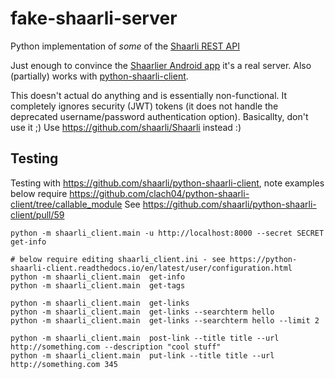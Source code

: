 # fake-shaarli-server

Python implementation of _some_ of the [Shaarli REST API](http://shaarli.github.io/api-documentation/)

Just enough to convince the [Shaarlier Android app](https://github.com/dimtion/Shaarlier/) it's a real server.
Also (partially) works with [python-shaarli-client](https://github.com/shaarli/python-shaarli-client).

This doesn't actual do anything and is essentially non-functional. It completely ignores security (JWT) tokens (it does not handle the deprecated username/password authentication option). Basicallty, don't use it ;) Use https://github.com/shaarli/Shaarli instead :)


## Testing

Testing with https://github.com/shaarli/python-shaarli-client, note examples
below require https://github.com/clach04/python-shaarli-client/tree/callable_module
See https://github.com/shaarli/python-shaarli-client/pull/59

    python -m shaarli_client.main -u http://localhost:8000 --secret SECRET get-info

    # below require editing shaarli_client.ini - see https://python-shaarli-client.readthedocs.io/en/latest/user/configuration.html
    python -m shaarli_client.main  get-info
    python -m shaarli_client.main  get-tags

    python -m shaarli_client.main  get-links
    python -m shaarli_client.main  get-links --searchterm hello
    python -m shaarli_client.main  get-links --searchterm hello --limit 2

    python -m shaarli_client.main  post-link --title title --url http://something.com --description "cool stuff"
    python -m shaarli_client.main  put-link --title title --url http://something.com 345

